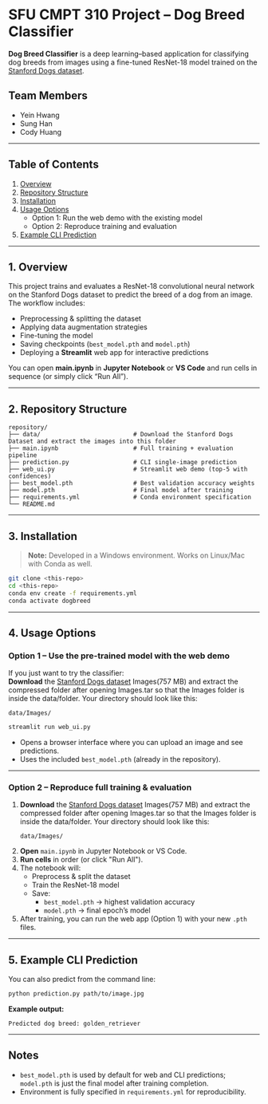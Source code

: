 # SFU CMPT 310 Project – Dog Breed Classifier

**Dog Breed Classifier** is a deep learning–based application for classifying dog breeds from images using a fine-tuned ResNet-18 model trained on the [Stanford Dogs dataset](http://vision.stanford.edu/aditya86/ImageNetDogs/).

## Team Members
- Yein Hwang  
- Sung Han  
- Cody Huang  

---

## Table of Contents
1. [Overview](#overview)  
2. [Repository Structure](#structure)  
3. [Installation](#installation)  
4. [Usage Options](#usage)  
   - Option 1: Run the web demo with the existing model  
   - Option 2: Reproduce training and evaluation  
5. [Example CLI Prediction](#cli)  

---

<a name="overview"></a>
## 1. Overview

This project trains and evaluates a ResNet-18 convolutional neural network on the Stanford Dogs dataset to predict the breed of a dog from an image.  
The workflow includes:
- Preprocessing & splitting the dataset  
- Applying data augmentation strategies  
- Fine-tuning the model  
- Saving checkpoints (`best_model.pth` and `model.pth`)  
- Deploying a **Streamlit** web app for interactive predictions  

You can open **main.ipynb** in **Jupyter Notebook** or **VS Code** and run cells in sequence (or simply click “Run All”).

---

<a name="structure"></a>
## 2. Repository Structure
```
repository/
├── data/                          # Download the Stanford Dogs Dataset and extract the images into this folder
├── main.ipynb                     # Full training + evaluation pipeline
├── prediction.py                  # CLI single-image prediction
├── web_ui.py                      # Streamlit web demo (top-5 with confidences)
├── best_model.pth                 # Best validation accuracy weights
├── model.pth                      # Final model after training
├── requirements.yml               # Conda environment specification
└── README.md
```

---

<a name="installation"></a>
## 3. Installation

> **Note:** Developed in a Windows environment. Works on Linux/Mac with Conda as well.

```bash
git clone <this-repo>
cd <this-repo>
conda env create -f requirements.yml
conda activate dogbreed
```

---

<a name="usage"></a>
## 4. Usage Options

### **Option 1 – Use the pre-trained model with the web demo**
If you just want to try the classifier: <br>
**Download** the [Stanford Dogs dataset](http://vision.stanford.edu/aditya86/ImageNetDogs/) Images(757 MB) and extract the compressed folder after opening Images.tar so that the Images folder is inside the data/folder. Your directory should look like this:
   ```
   data/Images/
   ```
```bash
streamlit run web_ui.py
```
- Opens a browser interface where you can upload an image and see predictions.
- Uses the included `best_model.pth` (already in the repository).

---

### **Option 2 – Reproduce full training & evaluation**
1. **Download** the [Stanford Dogs dataset](http://vision.stanford.edu/aditya86/ImageNetDogs/) Images(757 MB) and extract the compressed folder after opening Images.tar so that the Images folder is inside the data/folder. Your directory should look like this:
   ```
   data/Images/
   ```
2. **Open** `main.ipynb` in Jupyter Notebook or VS Code.
3. **Run cells** in order (or click "Run All").
4. The notebook will:
   - Preprocess & split the dataset
   - Train the ResNet-18 model
   - Save:
     - `best_model.pth` → highest validation accuracy  
     - `model.pth` → final epoch’s model  
5. After training, you can run the web app (Option 1) with your new `.pth` files.

---

<a name="cli"></a>
## 5. Example CLI Prediction

You can also predict from the command line:
```bash
python prediction.py path/to/image.jpg
```
**Example output:**
```
Predicted dog breed: golden_retriever
```

---

## Notes
- `best_model.pth` is used by default for web and CLI predictions; `model.pth` is just the final model after training completion.
- Environment is fully specified in `requirements.yml` for reproducibility.
